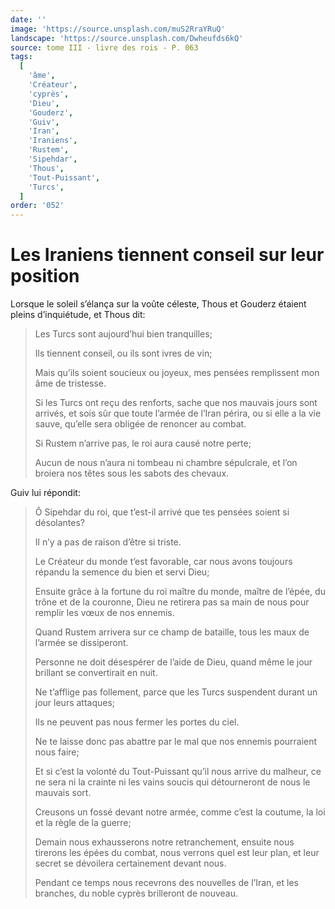 ```yaml
---
date: ''
image: 'https://source.unsplash.com/muS2RraYRuQ'
landscape: 'https://source.unsplash.com/Dwheufds6kQ'
source: tome III - livre des rois - P. 063
tags:
  [
    'âme',
    'Créateur',
    'cyprès',
    'Dieu',
    'Gouderz',
    'Guiv',
    'Iran',
    'Iraniens',
    'Rustem',
    'Sipehdar',
    'Thous',
    'Tout-Puissant',
    'Turcs',
  ]
order: '052'
---
```


# Les Iraniens tiennent conseil sur leur position

Lorsque le soleil s’élança sur la voûte céleste, Thous et Gouderz étaient pleins d’inquiétude, et Thous dit:

> Les Turcs sont aujourd’hui bien tranquilles;
>
> Ils tiennent conseil, ou ils sont ivres de vin;
>
> Mais qu’ils soient soucieux ou joyeux, mes pensées remplissent mon âme de tristesse.
>
> Si les Turcs ont reçu des renforts, sache que nos mauvais jours sont arrivés, et sois sûr que toute l’armée de l’Iran périra, ou si elle a la vie sauve, qu’elle sera obligée de renoncer au combat.
>
> Si Rustem n’arrive pas, le roi aura causé notre perte;
>
> Aucun de nous n’aura ni tombeau ni chambre sépulcrale, et l’on broiera nos têtes sous les sabots des chevaux.

Guiv lui répondit:

> Ô Sipehdar du roi, que t’est-il arrivé que tes pensées soient si désolantes?
>
> Il n’y a pas de raison d’être si triste.
>
> Le Créateur du monde t’est favorable, car nous avons toujours répandu la semence du bien et servi Dieu;
>
> Ensuite grâce à la fortune du roi maître du monde, maître de l’épée, du trône et de la couronne, Dieu ne retirera pas sa main de nous pour remplir les vœux de nos ennemis.
>
> Quand Rustem arrivera sur ce champ de bataille, tous les maux de l’armée se dissiperont.
>
> Personne ne doit désespérer de l’aide de Dieu, quand même le jour brillant se convertirait en nuit.
>
> Ne t’afflige pas follement, parce que les Turcs suspendent durant un jour leurs attaques;
>
> Ils ne peuvent pas nous fermer les portes du ciel.
>
> Ne te laisse donc pas abattre par le mal que nos ennemis pourraient nous faire;
>
> Et si c’est la volonté du Tout-Puissant qu’il nous arrive du malheur, ce ne sera ni la crainte ni les vains soucis qui détourneront de nous le mauvais sort.
>
> Creusons un fossé devant notre armée, comme c’est la coutume, la loi et la règle de la guerre;
>
> Demain nous exhausserons notre retranchement, ensuite nous tirerons les épées du combat, nous verrons quel est leur plan, et leur secret se dévoilera certainement devant nous.
>
> Pendant ce temps nous recevrons des nouvelles de l’Iran, et les branches, du noble cyprès brilleront de nouveau.
